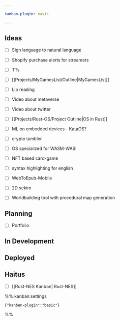 ```yaml
---

kanban-plugin: basic

---
```


## Ideas

- [ ] Sign language to natural language
- [ ] Shopify purchase alerts for streamers
- [ ] TTs
- [ ] [[Projects/MyGamesList/Outline|MyGamesList]]
- [ ] Lip reading
- [ ] Video about metaverse
- [ ] Video about twitter
- [ ] [[Projects/Rust-OS/Project Outline|OS in Rust]]
- [ ] ML on embedded devices - KataOS?
- [ ] crypto tumbler
- [ ] OS specialized for WASM-WASI
- [ ] NFT based card-game
- [ ] syntax highlighting for english
- [ ] WebToEpub-Mobile
- [ ] 2D sekiro
- [ ] Worldbuilding tool with procedural map generation


## Planning

- [ ] Portfolio


## In Development



## Deployed



## Haitus

- [ ] [[Rust-NES Kanban| Rust-NES]]




%% kanban:settings
```
{"kanban-plugin":"basic"}
```
%%
